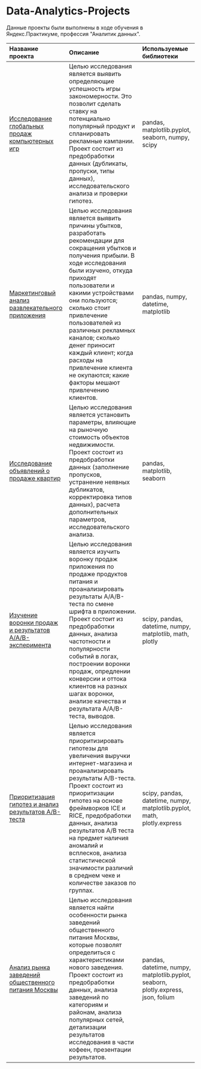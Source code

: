 # Data-Analytics-Projects
Данные проекты были выполнены в ходе обучения в Яндекс.Практикуме, профессия "Аналитик данных".


| Название проекта        | Описание                                                                    | Используемые библиотеки     |
| :-----------------------|  :------------------------------------------------------------------------- | :-------------------------- |
| [Исследование глобальных продаж компьютерных игр](https://github.com/AnnaBulkina/Data-Analytics-Projects/tree/main/games "Исследование глобальных продаж компьютерных игр") | Целью исследования является выявить определяющие успешность игры закономерности. Это позволит сделать ставку на потенциально популярный продукт и спланировать рекламные кампании. Проект состоит из предобработки данных (дубликаты, пропуски, типы данных), исследовательского анализа и проверки гипотез. |pandas, matplotlib.pyplot, seaborn, numpy, scipy |
| [Маркетинговый анализ развлекательного приложения](https://github.com/AnnaBulkina/Data-Analytics-Projects/tree/main/marketing "Маркетинговый анализ развлекательного приложения") | Целью исследования является выявить причины убытков, разработать рекомендации для сокращения убытков и получения прибыли. В ходе исследования были изучено, откуда приходят пользователи и какими устройствами они пользуются; сколько стоит привлечение пользователей из различных рекламных каналов; сколько денег приносит каждый клиент; когда расходы на привлечение клиента не окупаются; какие факторы мешают привлечению клиентов. | pandas, numpy, datetime, matplotlib|
|[Исследование объявлений о продаже квартир](https://github.com/AnnaBulkina/Data-Analytics-Projects/tree/main/property "Исследование объявлений о продаже квартир") | Целью исследования является установить параметры, влияющие на рыночную стоимость объектов недвижимости. Проект состоит из предобработки данных (заполнение пропусков, устранение неявных дубликатов, корректировка типов данных), расчета дополнительных параметров, исследовательского анализа. | pandas, matplotlib, seaborn |
|[Изучение воронки продаж и результатов A/A/B-эксперимента](https://github.com/AnnaBulkina/Data-Analytics-Projects/tree/main/Funnel-AAB "Изучение воронки продаж и результатов A/A/B-эксперимента") | Целью исследования является изучить воронку продаж приложения по продаже продуктов питания и проанализировать результаты A/A/B-теста по смене шрифта в приложении. Проект состоит из предобработки данных, анализа частотности и популярности событий в логах, построении воронки продаж, опредлении конверсии и оттока клиентов на разных шагах воронки, анализе качества и результата A/A/B-теста, выводов. | scipy, pandas, datetime, numpy, matplotlib, math, plotly |
|[Приоритизация гипотез и анализ результатов A/B-теста](https://github.com/AnnaBulkina/Data-Analytics-Projects/tree/main/hypotheses "Приоритизация гипотез и анализ результатов A/B-теста") | Целью исследования является приоритизировать гипотезы для увеличения выручки интернет-магазина и проанализировать результаты A/B-теста. Проект состоит из приоритизации гипотез на основе фреймворков ICE и RICE, предобработки данных, анализа результатов A/B теста на предмет наличия аномалий и всплесков, анализа статистической значимости различий в среднем чеке и количестве заказов по группах. | scipy, pandas, datetime, numpy, matplotlib.pyplot, math, plotly.express |
|[Анализ рынка заведений общественного питания Москвы](https://github.com/AnnaBulkina/Data-Analytics-Projects/tree/main/food-service "Анализ рынка заведений общественного питания Москвы") | Целью исследования является найти особенности рынка заведений общественного питания Москвы, которые позволят определиться с характеристиками нового заведения. Проект состоит из предобработки данных, анализа заведений по категориям и районам, анализа популярных сетей, детализации результатов исследования в части кофеен, презентации результатов. | pandas, datetime, numpy, matplotlib.pyplot, seaborn, plotly.express, json, folium |
